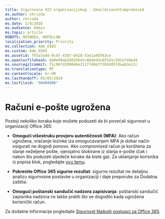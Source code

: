 ```yaml
---
title: Sigurnosna 423 organizacijskog - EmailAccountCompromised
ms.author: chrisda
author: chrisda
ms.date: 2/9/2018
ms.audience: Admin
ms.topic: article
ROBOTS: NOINDEX, NOFOLLOW
localization_priority: Priority
ms.collection: Adm_O365
ms.custom: Adm_O365
ms.assetid: f93a7a44-0cdf-4387-b428-53e1a48f63ce
ms.openlocfilehash: 8a0e99ab260266e5c66ded4c05541c592efd4ed4
ms.sourcegitcommit: f1c96fd3890d4e211f7d6bf73b9105fdaab2e11c
ms.translationtype: MT
ms.contentlocale: hr-HR
ms.lasthandoff: 03/05/2019
ms.locfileid: "30404996"
---
```

# <a name="compromised-email-accounts"></a>Računi e-pošte ugrožena

Postoji nekoliko koraka koje možete poduzeti da bi povećali sigurnost u organizaciji Office 365:
  
- **Omogući višestruku provjeru autentičnosti (MFA)**: Ako račun ugrožena, vraćanje lozinke iza omogućavanjem MFA je dobar način osigurati ne dogodi ponovo. Ako compromised račun je korištena za slanje neželjene pošte, vjerojatno blokirane iz slanja e-pošte (čak i nakon što poduzeti sljedeće korake da biste ga). Za uklanjanje korisnika iz popisa blok, pogledajte [ovu temu](https://technet.microsoft.com/library/ms.exch.eac.actioncenter.aspx).
    
- **Pokrenite Office 365 sigurne rezultat**: sigurne rezultat ne detaljnu analizu sigurnosne postavke u organizaciji i daje preporuke za Dodatna zaštita.
    
- **Omogući poštanski sandučić nadzora zapisivanja**: poštanski sandučić zapisnika nadzora će lakše pratiti što se dogodilo kada ugrožena korisnički račun.
    
Za dodatne informacije pogledajte [Sigurnost Najbolji postupci za Office 365](https://support.office.com/article/9295e396-e53d-49b9-ae9b-0b5828cdedc3.aspx).
  

